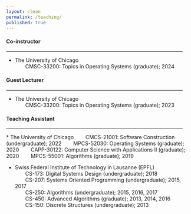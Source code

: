 ```yaml
---
layout: clean
permalink: /teaching/
published: true
---
```

<h4 class="news-style" style="margin-top: 20px">Co-instructor</h4>
<hr class="news-style" style="width: 95%; ">

* The University of Chicago  
   &emsp;&emsp;CMSC-33200: Topics in Operating Systems (graduate); 2024

<h4 class="news-style" style="margin-top: 20px">Guest Lecturer</h4>
<hr class="news-style" style="width: 95%; ">

* The University of Chicago  
   &emsp;&emsp;CMSC-33200: Topics in Operating Systems (graduate); 2023

<h4 class="news-style" style="margin-top: 20px">Teaching Assistant</h4>
<hr class="news-style" style="width: 95%; ">
* The University of Chicago  
   &emsp;&emsp;CMCS-21001: Software Construction (undergraduate); 2022  
   &emsp;&emsp;MPCS-52030: Operating Systems (graduate); 2020  
   &emsp;&emsp;CAPP-30122: Computer Science with Applications II (graduate); 2020  
   &emsp;&emsp;MPCS-55001: Algorithms (graduate); 2019
     
* Swiss Federal Institute of Technology in Lausanne (EPFL)  
   &emsp;&emsp;CS-173: Digital Systems Design (undergraduate); 2018  
   &emsp;&emsp;CS-207: Systems Oriented Programming (undergraduate); 2015, 2017  
   &emsp;&emsp;CS-250: Algorithms (undergraduate); 2015, 2016, 2017  
   &emsp;&emsp;CS-450: Advanced Algorithms (graduate); 2013, 2014, 2016  
   &emsp;&emsp;CS-150: Discrete Structures (undergraduate); 2013  
